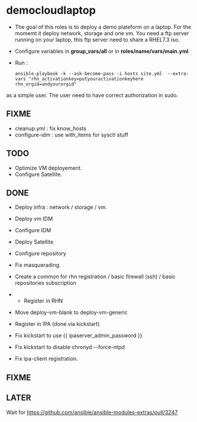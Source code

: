 # democloudlaptop

- The goal of this roles is to deploy a demo plateform on a laptop. For the momemt it deploy network, storage and one vm. You need a ftp server running on your laptop, this ftp server need to share a RHEL7.3 iso.
- Configure variables in **group_vars/all** or in **roles/name/vars/main.yml**.
- Run :

  ```
  ansible-playbook -k --ask-become-pass -i hosts site.yml  --extra-vars "rhn_activationkey=putyouractivationkeyhere rhn_orgid=andyourorgid"
  ```

as a simple user. The user need to have correct authorization in sudo.

## FIXME

- cleanup.yml : fix know_hosts
- configure-idm : use with_items for sysctl stuff

## TODO

- Optimize VM deployement.
- Configure Satellite.

## DONE

- Deploy infra : network / storage / vm.
- Deploy vm IDM
- Configure IDM
- Deploy Satellite
- Configure repository
- Fix masquerading.
- Create a common for rhn registration / basic firewall (ssh) / basic repositories subscription
- - Register in RHN

- Move deploy-vm-blank to deploy-vm-generic

- Register in IPA (done via kickstart)

- Fix kickstart to use {{ ipaserver_admin_password }}

- Fix kickstart to disable chronyd --force-ntpd

- Fix ipa-client registration.

## FIXME

## LATER

Wait for <https://github.com/ansible/ansible-modules-extras/pull/3247>
